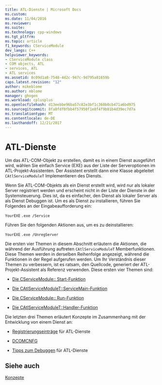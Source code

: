 ```yaml
---
title: ATL-Dienste | Microsoft Docs
ms.custom: 
ms.date: 11/04/2016
ms.reviewer: 
ms.suite: 
ms.technology: cpp-windows
ms.tgt_pltfrm: 
ms.topic: article
f1_keywords: CServiceModule
dev_langs: C++
helpviewer_keywords:
- CServiceModule class
- COM objects, ATL
- services, ATL
- ATL services
ms.assetid: 8c09d1a8-7548-4d2c-947c-9d795a81659b
caps.latest.revision: "12"
author: mikeblome
ms.author: mblome
manager: ghogen
ms.workload: cplusplus
ms.openlocfilehash: d13eebbe96ba57c82e3bf1c360b0cb471a6bd975
ms.sourcegitcommit: 8fa8fdf0fbb4f57950f1e8f4f9b81b4d39ec7d7a
ms.translationtype: MT
ms.contentlocale: de-DE
ms.lasthandoff: 12/21/2017
---
```

# <a name="atl-services"></a>ATL-Dienste
Um das ATL-COM-Objekt zu erstellen, damit es in einem Dienst ausgeführt wird, wählen Sie einfach Service (EXE) aus der Liste der Serveroptionen im ATL-Projekt-Assistenten. Der Assistent erstellt dann eine Klasse abgeleitet `CAtlServiceModuleT` Implementieren des Diensts.  
  
 Wenn Sie ATL-COM-Objekts als ein Dienst erstellt wird, wird nur als lokaler Server registriert werden und erscheint nicht in der Liste der Dienste in der Systemsteuerung. Dies ist, da es einfacher, den Dienst als lokaler Server als als Dienst Debuggen ist. Um es als Dienst zu installieren, führen Sie Folgendes an der Eingabeaufforderung ein:  
  
 `YourEXE` `.exe /Service`  
  
 Führen Sie den folgenden Aktionen aus, um es zu deinstallieren:  
  
 `YourEXE` `.exe /UnregServer`  
  
 Die ersten vier Themen in diesem Abschnitt erläutern die Aktionen, die während der Ausführung auftreten `CAtlServiceModuleT` Memberfunktionen. Diese Themen werden in derselben Reihenfolge angezeigt, während die Funktionen in der Regel aufgerufen werden. Um Ihr Verständnis dieser Themen zu verbessern, ist es ratsam, den Quellcode, generiert der ATL-Projekt-Assistent als Referenz verwenden. Diese ersten vier Themen sind:  
  

-   [Die CServiceModule:: Start-Funktion](../atl/reference/catlservicemodulet-class.md#start)  
  
-   [Die CAtlServiceModuleT::ServiceMain-Funktion](../atl/reference/catlservicemodulet-class.md#servicemain)  
  
-   [Die CServiceModule:: Run-Funktion](../atl/reference/catlservicemodulet-class.md#run)  
  
-   [Die CAtlServiceModuleT::Handler-Funktion](../atl/reference/catlservicemodulet-class.md#handler)  
  
 Die letzten drei Themen erläutert Konzepte im Zusammenhang mit der Entwicklung von einem Dienst an:  
  
-   [Registrierungseinträge](../atl/registry-entries.md) für ATL-Dienste  
  
-   [DCOMCNFG](../atl/dcomcnfg.md)  
  
-   [Tipps zum Debuggen](../atl/debugging-tips.md) für ATL-Dienste  
  
## <a name="see-also"></a>Siehe auch  
 [Konzepte](../atl/active-template-library-atl-concepts.md)

